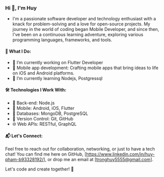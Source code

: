 ### Hi 👋, I'm Huy
- I'm a passionate software developer and technology enthusiast with a knack for problem-solving and a love for open-source projects. My journey in the world of coding began Mobile Developer, and since then, I've been on a continuous learning adventure, exploring various programming languages, frameworks, and tools.

#### 💼 What I Do:
- 🔭 I’m currently working on Flutter Developer
- 📱 Mobile app development: Crafting mobile apps that bring ideas to life on iOS and Android platforms.
- 🌱 I’m currently learning Nodejs, Postgressql

#### 🛠️ Technologies I Work With:
- 🧩 Back-end: Node.js
- 📱 Mobile: Android, iOS, Flutter
- 💾 Databases: MongoDB, PostgreSQL
- 🚀 Version Control: Git, GitHub
- 🌐 Web APIs: RESTful, GraphQL

#### 📬 Let's Connect:

Feel free to reach out for collaboration, networking, or just to have a tech chat! You can find me here on GitHub, [https://www.linkedin.com/in/huy-pham-b93328192/], or drop me an email at [tronghuy5555@gmail.com].

Let's code and create together! 🚀
